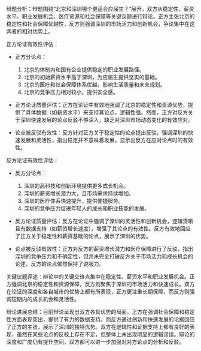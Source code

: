 辩题分析：辩题围绕“北京和深圳哪个更适合应届生？”展开，双方从稳定性、薪资水平、职业发展机会、医疗资源和社会保障等关键议题进行辩论。正方主张北京的稳定性和社会保障优越性，反方则强调深圳的市场活力和创新机会，争论集中在这两者的相对优势上。

正方论证有效性评估：
- 正方分论点：
  1. 北京的体制内和国有企业提供稳定的职业发展路径。
  2. 北京的初始薪资水平高于深圳，为应届生提供坚实的基础。
  3. 北京的医疗和社会保障体系优越，影响生活质量和未来规划。
  4. 北京的竞争压力相对较小，提供安全感。

- 正方论证质量评估：正方在论证中有效地强调了北京的稳定性和资源优势，提供了具体数据（如薪资水平）来支持其论点，逻辑性强。然而，正方对反方关于深圳快速发展的论点反驳不够深入，缺乏对深圳市场动态变化的有效应对。

- 论点被反驳有效性：反方针对正方关于稳定性的论点提出反驳，强调深圳的快速发展和灵活性，指出稳定并不意味着发展，显示出反方在应对论点时的有效性。

反方论证有效性评估：
- 反方分论点：
  1. 深圳的高科技和创新环境提供更多成长机会。
  2. 深圳的薪资增长潜力大，且市场需求持续增加。
  3. 深圳的医疗体系快速提升，提供便捷服务。
  4. 深圳的竞争压力促进年轻人的成长和职业技能的发展。

- 反方论证质量评估：反方在论证中强调了深圳的灵活性和创新机会，逻辑清晰且有数据支持（如薪资增长速度），增强了其论点的有效性。反方有效地回应了正方关于稳定性和薪资基础的论点，展示了深圳的优势。

- 论点被反驳有效性：正方对反方的薪资增长潜力和医疗保障进行了反驳，指出深圳的竞争压力和不确定性，但并未完全打破反方关于市场活力和成长机会的论述，反方的论点依然保持了说服力。

关键议题评述：辩论中的关键交锋点集中在稳定性、薪资水平和职业发展机会。正方强调北京的稳定性和资源保障，反方则聚焦于深圳的市场活力和快速成长。双方在论证的深度和各自城市的优势上都有所表现，正方更注重长期保障，而反方则强调短期内的成长机会和灵活性。

辩论进展总结：目前辩论呈现出双方各具优势的局面。正方在强调社会保障和稳定性方面表现突出，提供了有力的数据支持。而反方通过创新和快速发展的论据回应了正方的主张，展示了深圳的独特优势。双方在逻辑性和证据支持上都有良好的表现，虽然在某些论点的反驳上存在不足，但整体上未出现明显的逻辑谬误。辩论的深度和广度仍有提升空间，双方都可以进一步加强对对方论点的分析和反驳。